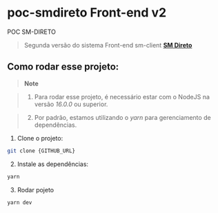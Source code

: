 # poc-smdireto Front-end v2

POC SM-DIRETO

> Segunda versão do sistema Front-end sm-client
> [**SM Direto**](https://www.smdireto.com.br/)

## Como rodar esse projeto:

> **Note**

> 1. Para rodar esse projeto, é necessário estar com o NodeJS na versão _16.0.0_
>    ou superior.

> 2. Por padrão, estamos utilizando o _yarn_ para gerenciamento de dependências.

1. Clone o projeto:

```bash
git clone {GITHUB_URL}
```

2. Instale as dependências:

```bash
yarn
```

3. Rodar pojeto

```bash
yarn dev
```
